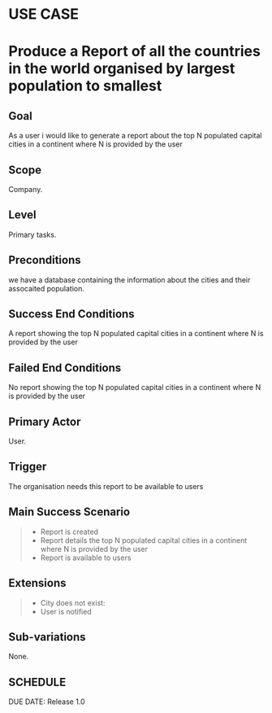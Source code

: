 # USE CASE 
# Produce a Report of all the countries in the world organised by largest population to smallest

## Goal
As a user i would like to generate a report about the top N populated capital cities in a continent where N is provided by the user
## Scope
Company.

## Level
Primary tasks.

## Preconditions
we have a database containing the information about the cities and their assocaited population.


## Success End Conditions

A report showing the top N populated capital cities in a continent where N is provided by the user

## Failed End Conditions

No report showing the top N populated capital cities in a continent where N is provided by the user

## Primary Actor

User.

## Trigger
The organisation needs this report to be available to users

## Main Success Scenario

>- Report is created
>- Report details the top N populated capital cities in a continent where N is provided by the user
>- Report is available to users

## Extensions

>- City does not exist:
>- User is notified

## Sub-variations

None.

## SCHEDULE

DUE DATE: Release 1.0